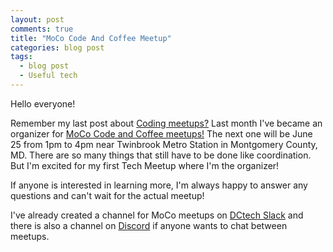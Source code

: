 ```yaml
---
layout: post
comments: true
title: "MoCo Code And Coffee Meetup"
categories: blog post
tags:
  - blog post
  - Useful tech
---
```


Hello everyone!

Remember my last post about [Coding meetups?](ambrolla.io/blog/posts/2023-04-18-coding-meetups.md) Last month I've became an organizer for [MoCo Code and Coffee meetups!](https://www.meetup.com/mocode-coffee/) The next one will be June 25 from 1pm to 4pm near Twinbrook Metro Station in Montgomery County, MD. There are so many things that still have to be done like coordination. But I'm excited for my first Tech Meetup where I'm the organizer!

If anyone is interested in learning more, I'm always happy to answer any questions and can't wait for the actual meetup!

I've already created a channel for MoCo meetups on [DCtech Slack](https://dctech.slack.com/messages/moco-code-and-coffee/) and there is also a channel on [Discord](codeandcoffee.chat) if anyone wants to chat between meetups.
